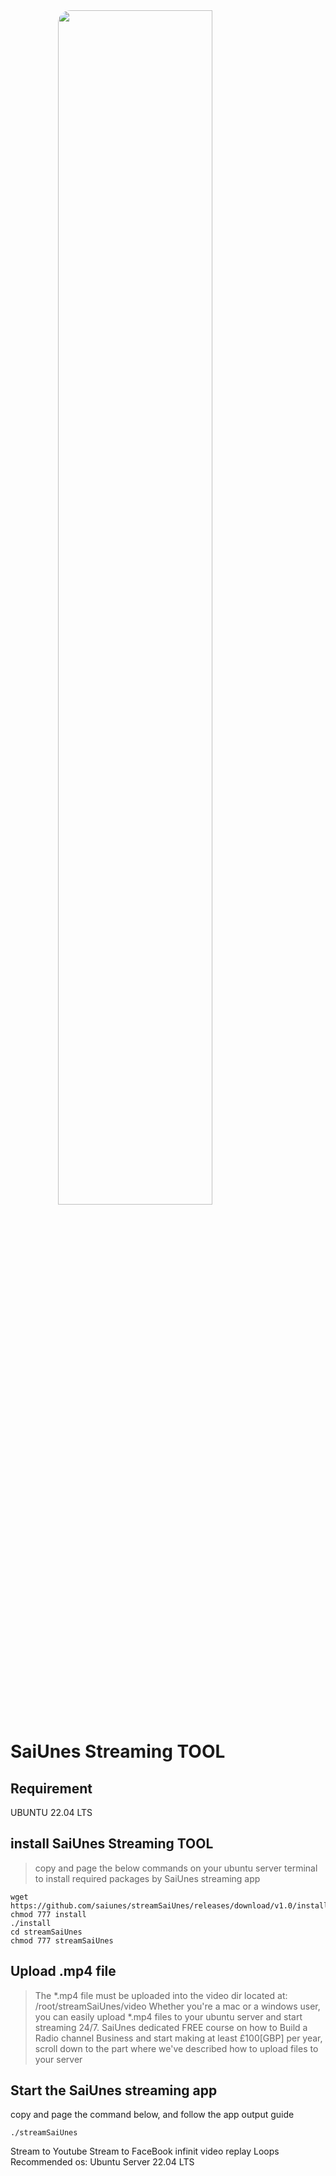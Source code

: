 <a href="https://saiunes.com/make-100k-from-radio-channel-business-and-a-solid-passive-income-stratigy/">
<img src="https://user-images.githubusercontent.com/30548669/215224890-e3848de4-342e-49a7-ac43-a27e1af08584.png" width="70%" style="max-width: 100%; margin: auto; display: flex; border-radius: 20px;"/>
</a>

# SaiUnes Streaming TOOL

## Requirement
UBUNTU 22.04 LTS

## install SaiUnes Streaming TOOL 
> copy and page the below commands on your ubuntu server terminal to install required packages by SaiUnes streaming app
```
wget https://github.com/saiunes/streamSaiUnes/releases/download/v1.0/install
chmod 777 install
./install
cd streamSaiUnes
chmod 777 streamSaiUnes
```

## Upload .mp4 file
> The *.mp4 file must be uploaded into the video dir located at: /root/streamSaiUnes/video
> Whether you're a mac or a windows user, you can easily upload *.mp4 files to your ubuntu server and start streaming 24/7.  SaiUnes dedicated FREE course on how to Build a Radio channel Business and start making at least £100[GBP] per year, scroll down to the part where we've described how to  upload files to your server

## Start the SaiUnes streaming app
copy and page the command below, and follow the app output guide
```
./streamSaiUnes
```




Stream to Youtube
Stream to FaceBook
infinit video replay Loops
Recommended os: Ubuntu Server 22.04 LTS
